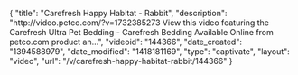 {
    "title": "Carefresh Happy Habitat - Rabbit",
    "description": "http:\/\/video.petco.com\/?v=1732385273 View this video featuring the Carefresh Ultra Pet Bedding - Carefresh Bedding Available Online from petco.com product an...",
    "videoid": "144366",
    "date_created": "1394588979",
    "date_modified": "1418181169",
    "type": "captivate",
    "layout": "video",
    "url": "\/v\/carefresh-happy-habitat-rabbit\/144366"
}